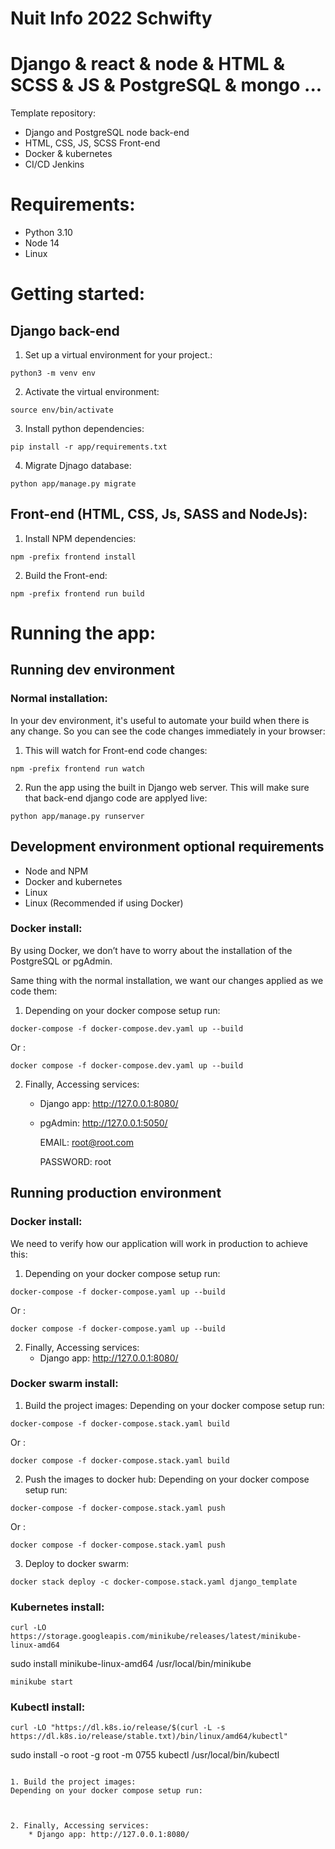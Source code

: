 # Nuit Info 2022 Schwifty

# Django & react & node & HTML & SCSS & JS & PostgreSQL & mongo ...
Template repository:
* Django and PostgreSQL node back-end
* HTML, CSS, JS, SCSS Front-end
* Docker & kubernetes
* CI/CD Jenkins


# Requirements:
* Python 3.10
* Node 14
* Linux


# Getting started:
## Django back-end
1. Set up a virtual environment for your project.:
```
python3 -m venv env
```

2. Activate the virtual environment:
```
source env/bin/activate
```
3. Install python dependencies:
```
pip install -r app/requirements.txt
```
4. Migrate Djnago database:
```
python app/manage.py migrate
```

## Front-end (HTML, CSS, Js, SASS and NodeJs):
1. Install NPM dependencies:
```
npm -prefix frontend install
```
2. Build the Front-end:
```
npm -prefix frontend run build
```

# Running the app:
## Running dev environment
### Normal installation:
In your dev environment, it's useful to automate your build when there is any change. So you can see the code changes immediately in your browser:

1. This will watch for Front-end code changes:

```
npm -prefix frontend run watch
```


2. Run the app using the built in Django web server. This will make sure that back-end django code are applyed live:
```
python app/manage.py runserver
```

## Development environment optional requirements
* Node and NPM
* Docker and kubernetes
* Linux
* Linux (Recommended if using Docker)


### Docker install:
By using Docker, we don’t have to worry about the installation of the PostgreSQL or pgAdmin.

Same thing with the normal installation, we want our changes applied as we code them:
1. Depending on your docker compose setup run:
```
docker-compose -f docker-compose.dev.yaml up --build
```
Or :
```
docker compose -f docker-compose.dev.yaml up --build
```
2. Finally, Accessing services:
    * Django app: http://127.0.0.1:8080/
    * pgAdmin: http://127.0.0.1:5050/

        EMAIL: root@root.com
        
        PASSWORD: root


## Running production environment
### Docker install:
We need to verify how our application will work in production to achieve this:
1. Depending on your docker compose setup run:
```
docker-compose -f docker-compose.yaml up --build
```
Or :
```
docker compose -f docker-compose.yaml up --build
```
2. Finally, Accessing services:
    * Django app: http://127.0.0.1:8080/




### Docker swarm install:
1. Build the project images:
Depending on your docker compose setup run:

```
docker-compose -f docker-compose.stack.yaml build
```
Or :
```
docker compose -f docker-compose.stack.yaml build
```
2. Push the images to docker hub:
Depending on your docker compose setup run:

```
docker-compose -f docker-compose.stack.yaml push
```
Or :
```
docker compose -f docker-compose.stack.yaml push
```
3. Deploy to docker swarm:

```
docker stack deploy -c docker-compose.stack.yaml django_template
```


### Kubernetes install:
```
curl -LO https://storage.googleapis.com/minikube/releases/latest/minikube-linux-amd64
```
sudo install minikube-linux-amd64 /usr/local/bin/minikube
```
minikube start
```

### Kubectl install:
```
curl -LO "https://dl.k8s.io/release/$(curl -L -s https://dl.k8s.io/release/stable.txt)/bin/linux/amd64/kubectl"
```
sudo install -o root -g root -m 0755 kubectl /usr/local/bin/kubectl
```

1. Build the project images:
Depending on your docker compose setup run:



2. Finally, Accessing services:
    * Django app: http://127.0.0.1:8080/
